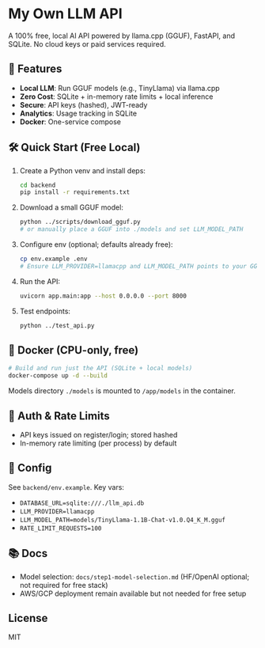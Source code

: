 # My Own LLM API

A 100% free, local AI API powered by llama.cpp (GGUF), FastAPI, and SQLite. No cloud keys or paid services required.

## 🚀 Features

- **Local LLM**: Run GGUF models (e.g., TinyLlama) via llama.cpp
- **Zero Cost**: SQLite + in-memory rate limits + local inference
- **Secure**: API keys (hashed), JWT-ready
- **Analytics**: Usage tracking in SQLite
- **Docker**: One-service compose

## 🛠️ Quick Start (Free Local)

1. Create a Python venv and install deps:
   ```bash
   cd backend
   pip install -r requirements.txt
   ```

2. Download a small GGUF model:
   ```bash
   python ../scripts/download_gguf.py
   # or manually place a GGUF into ./models and set LLM_MODEL_PATH
   ```

3. Configure env (optional; defaults already free):
   ```bash
   cp env.example .env
   # Ensure LLM_PROVIDER=llamacpp and LLM_MODEL_PATH points to your GGUF
   ```

4. Run the API:
   ```bash
   uvicorn app.main:app --host 0.0.0.0 --port 8000
   ```

5. Test endpoints:
   ```bash
   python ../test_api.py
   ```

## 🐳 Docker (CPU-only, free)

```bash
# Build and run just the API (SQLite + local models)
docker-compose up -d --build
```
Models directory `./models` is mounted to `/app/models` in the container.

## 🔑 Auth & Rate Limits

- API keys issued on register/login; stored hashed
- In-memory rate limiting (per process) by default

## 🔧 Config

See `backend/env.example`. Key vars:
- `DATABASE_URL=sqlite:///./llm_api.db`
- `LLM_PROVIDER=llamacpp`
- `LLM_MODEL_PATH=models/TinyLlama-1.1B-Chat-v1.0.Q4_K_M.gguf`
- `RATE_LIMIT_REQUESTS=100`

## 📚 Docs
- Model selection: `docs/step1-model-selection.md` (HF/OpenAI optional; not required for free stack)
- AWS/GCP deployment remain available but not needed for free setup

## License
MIT
